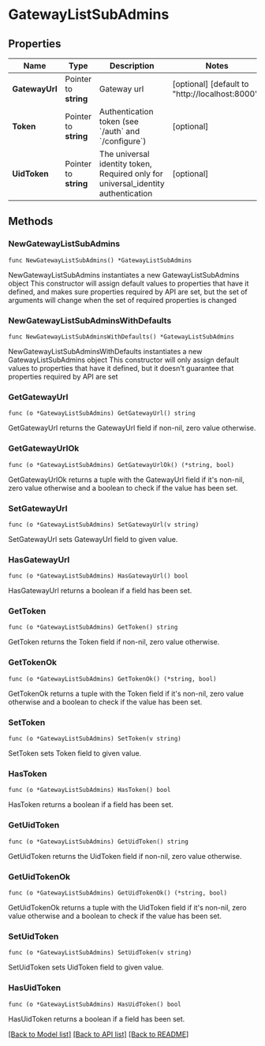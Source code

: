 # GatewayListSubAdmins

## Properties

Name | Type | Description | Notes
------------ | ------------- | ------------- | -------------
**GatewayUrl** | Pointer to **string** | Gateway url | [optional] [default to "http://localhost:8000"]
**Token** | Pointer to **string** | Authentication token (see &#x60;/auth&#x60; and &#x60;/configure&#x60;) | [optional] 
**UidToken** | Pointer to **string** | The universal identity token, Required only for universal_identity authentication | [optional] 

## Methods

### NewGatewayListSubAdmins

`func NewGatewayListSubAdmins() *GatewayListSubAdmins`

NewGatewayListSubAdmins instantiates a new GatewayListSubAdmins object
This constructor will assign default values to properties that have it defined,
and makes sure properties required by API are set, but the set of arguments
will change when the set of required properties is changed

### NewGatewayListSubAdminsWithDefaults

`func NewGatewayListSubAdminsWithDefaults() *GatewayListSubAdmins`

NewGatewayListSubAdminsWithDefaults instantiates a new GatewayListSubAdmins object
This constructor will only assign default values to properties that have it defined,
but it doesn't guarantee that properties required by API are set

### GetGatewayUrl

`func (o *GatewayListSubAdmins) GetGatewayUrl() string`

GetGatewayUrl returns the GatewayUrl field if non-nil, zero value otherwise.

### GetGatewayUrlOk

`func (o *GatewayListSubAdmins) GetGatewayUrlOk() (*string, bool)`

GetGatewayUrlOk returns a tuple with the GatewayUrl field if it's non-nil, zero value otherwise
and a boolean to check if the value has been set.

### SetGatewayUrl

`func (o *GatewayListSubAdmins) SetGatewayUrl(v string)`

SetGatewayUrl sets GatewayUrl field to given value.

### HasGatewayUrl

`func (o *GatewayListSubAdmins) HasGatewayUrl() bool`

HasGatewayUrl returns a boolean if a field has been set.

### GetToken

`func (o *GatewayListSubAdmins) GetToken() string`

GetToken returns the Token field if non-nil, zero value otherwise.

### GetTokenOk

`func (o *GatewayListSubAdmins) GetTokenOk() (*string, bool)`

GetTokenOk returns a tuple with the Token field if it's non-nil, zero value otherwise
and a boolean to check if the value has been set.

### SetToken

`func (o *GatewayListSubAdmins) SetToken(v string)`

SetToken sets Token field to given value.

### HasToken

`func (o *GatewayListSubAdmins) HasToken() bool`

HasToken returns a boolean if a field has been set.

### GetUidToken

`func (o *GatewayListSubAdmins) GetUidToken() string`

GetUidToken returns the UidToken field if non-nil, zero value otherwise.

### GetUidTokenOk

`func (o *GatewayListSubAdmins) GetUidTokenOk() (*string, bool)`

GetUidTokenOk returns a tuple with the UidToken field if it's non-nil, zero value otherwise
and a boolean to check if the value has been set.

### SetUidToken

`func (o *GatewayListSubAdmins) SetUidToken(v string)`

SetUidToken sets UidToken field to given value.

### HasUidToken

`func (o *GatewayListSubAdmins) HasUidToken() bool`

HasUidToken returns a boolean if a field has been set.


[[Back to Model list]](../README.md#documentation-for-models) [[Back to API list]](../README.md#documentation-for-api-endpoints) [[Back to README]](../README.md)


